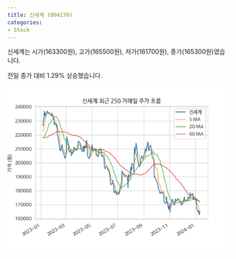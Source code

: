```yaml
---
title: 신세계 (004170)
categories:
- Stock
---
```


신세계는 시가(163300원), 고가(165500원), 저가(161700원), 종가(165300원)였습니다.

전일 종가 대비 1.29% 상승했습니다.

<!-- more -->

![004170](/assets/images/stock/004170.png)